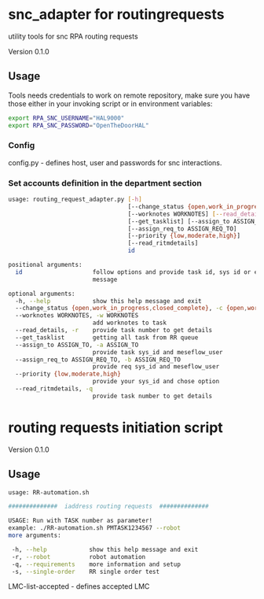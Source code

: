 snc_adapter for routingrequests
===========

utility tools for snc RPA routing requests

Version 0.1.0

## Usage

Tools needs credentials to work on remote repository, make sure you have those either in your invoking script or in environment variables:
```bash
export RPA_SNC_USERNAME="HAL9000"
export RPA_SNC_PASSWORD="OpenTheDoorHAL"

```
### Config

config.py - defines host, user and passwords for snc interactions.

### Set accounts definition in the department section
```bash
usage: routing_request_adapter.py [-h]
                                  [--change_status {open,work_in_progress,closed_complete}]
                                  [--worknotes WORKNOTES] [--read_details]
                                  [--get_tasklist] [--assign_to ASSIGN_TO]
                                  [--assign_req_to ASSIGN_REQ_TO]
                                  [--priority {low,moderate,high}]
                                  [--read_ritmdetails]
                                  id

positional arguments:
  id                    follow options and provide task id, sys id or example
                        message

optional arguments:
  -h, --help            show this help message and exit
  --change_status {open,work_in_progress,closed_complete}, -c {open,work_in_progress,closed_complete}
  --worknotes WORKNOTES, -w WORKNOTES
                        add worknotes to task
  --read_details, -r    provide task number to get details
  --get_tasklist        getting all task from RR queue
  --assign_to ASSIGN_TO, -a ASSIGN_TO
                        provide task sys_id and meseflow_user
  --assign_req_to ASSIGN_REQ_TO, -b ASSIGN_REQ_TO
                        provide req sys_id and meseflow_user
  --priority {low,moderate,high}
                        provide your sys_id and chose option
  --read_ritmdetails, -q
                        provide task number to get details


```

routing requests initiation script
===========

Version 0.1.0

## Usage
```bash
usage: RR-automation.sh

##############  iaddress routing requests  ##############

USAGE: Run with TASK number as parameter!
example: ./RR-automation.sh PMTASK1234567 --robot
more arguments:

 -h, --help            show this help message and exit
 -r, --robot           robot automation
 -q, --requirements    more information and setup
 -s, --single-order    RR single order test


```

LMC-list-accepted - defines accepted LMC
